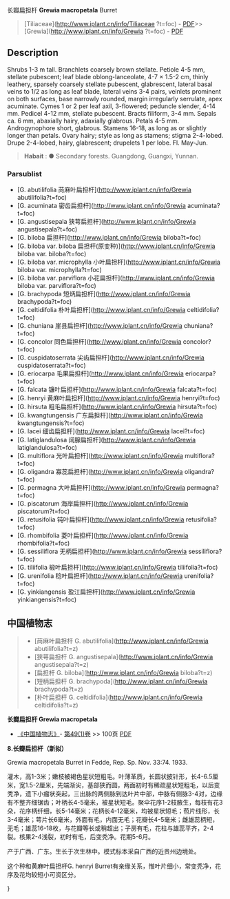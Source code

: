 长瓣扁担杆 **Grewia macropetala** Burret

> [Tiliaceae](http://www.iplant.cn/info/Tiliaceae ?t=foc) - [PDF](http://iplant.cn/foc/pdf/Tiliaceae.pdf)>>[Grewia](http://www.iplant.cn/info/Grewia ?t=foc) - [PDF](http://www.iplant.cn/foc/pdf/Grewia.pdf)

## Description

Shrubs 1-3 m tall. Branchlets coarsely brown stellate. Petiole 4-5 mm, stellate pubescent; leaf blade oblong-lanceolate, 4-7 × 1.5-2 cm, thinly leathery, sparsely coarsely stellate pubescent, glabrescent, lateral basal veins to 1/2 as long as leaf blade, lateral veins 3-4 pairs, veinlets prominent on both surfaces, base narrowly rounded, margin irregularly serrulate, apex acuminate. Cymes 1 or 2 per leaf axil, 3-flowered; peduncle slender, 4-14 mm. Pedicel 4-12 mm, stellate pubescent. Bracts filiform, 3-4 mm. Sepals ca. 6 mm, abaxially hairy, adaxially glabrous. Petals 4-5 mm. Androgynophore short, glabrous. Stamens 16-18, as long as or slightly longer than petals. Ovary hairy; style as long as stamens; stigma 2-4-lobed. Drupe 2-4-lobed, hairy, glabrescent; drupelets 1 per lobe. Fl. May-Jun.

> **Habait** : 
>●  Secondary forests. Guangdong, Guangxi, Yunnan.

### Parsublist

* [G.  abutilifolia  苘麻叶扁担杆](http://www.iplant.cn/info/Grewia abutilifolia?t=foc)
* [G.  acuminata  密齿扁担杆](http://www.iplant.cn/info/Grewia acuminata?t=foc)
* [G.  angustisepala  狭萼扁担杆](http://www.iplant.cn/info/Grewia angustisepala?t=foc)
* [G.  biloba  扁担杆](http://www.iplant.cn/info/Grewia biloba?t=foc)
* [G.  biloba var. biloba  扁担杆(原变种)](http://www.iplant.cn/info/Grewia biloba var. biloba?t=foc)
* [G.  biloba var. microphylla  小叶扁担杆](http://www.iplant.cn/info/Grewia biloba var. microphylla?t=foc)
* [G.  biloba var. parviflora  小花扁担杆](http://www.iplant.cn/info/Grewia biloba var. parviflora?t=foc)
* [G.  brachypoda  短炳扁担杆](http://www.iplant.cn/info/Grewia brachypoda?t=foc)
* [G.  celtidifolia  朴叶扁担杆](http://www.iplant.cn/info/Grewia celtidifolia?t=foc)
* [G.  chuniana  崖县扁担杆](http://www.iplant.cn/info/Grewia chuniana?t=foc)
* [G.  concolor  同色扁担杆](http://www.iplant.cn/info/Grewia concolor?t=foc)
* [G.  cuspidatoserrata  尖齿扁担杆](http://www.iplant.cn/info/Grewia cuspidatoserrata?t=foc)
* [G.  eriocarpa  毛果扁担杆](http://www.iplant.cn/info/Grewia eriocarpa?t=foc)
* [G.  falcata  镰叶扁担杆](http://www.iplant.cn/info/Grewia falcata?t=foc)
* [G.  henryi  黄麻叶扁担杆](http://www.iplant.cn/info/Grewia henryi?t=foc)
* [G.  hirsuta  粗毛扁担杆](http://www.iplant.cn/info/Grewia hirsuta?t=foc)
* [G.  kwangtungensis  广东扁担杆](http://www.iplant.cn/info/Grewia kwangtungensis?t=foc)
* [G.  lacei  细齿扁担杆](http://www.iplant.cn/info/Grewia lacei?t=foc)
* [G.  latiglandulosa  阔腺扁担杆](http://www.iplant.cn/info/Grewia latiglandulosa?t=foc)
* [G.  multiflora  光叶扁担杆](http://www.iplant.cn/info/Grewia multiflora?t=foc)
* [G.  oligandra  寡蕊扁担杆](http://www.iplant.cn/info/Grewia oligandra?t=foc)
* [G.  permagna  大叶扁担杆](http://www.iplant.cn/info/Grewia permagna?t=foc)
* [G.  piscatorum  海岸扁担杆](http://www.iplant.cn/info/Grewia piscatorum?t=foc)
* [G.  retusifolia  钝叶扁担杆](http://www.iplant.cn/info/Grewia retusifolia?t=foc)
* [G.  rhombifolia  菱叶扁担杆](http://www.iplant.cn/info/Grewia rhombifolia?t=foc)
* [G.  sessiliflora  无柄扁担杆](http://www.iplant.cn/info/Grewia sessiliflora?t=foc)
* [G.  tiliifolia  椴叶扁担杆](http://www.iplant.cn/info/Grewia tiliifolia?t=foc)
* [G.  urenifolia  稔叶扁担杆](http://www.iplant.cn/info/Grewia urenifolia?t=foc)
* [G.  yinkiangensis  盈江扁担杆](http://www.iplant.cn/info/Grewia yinkiangensis?t=foc)

## 中国植物志

> * [苘麻叶扁担杆  G.  abutilifolia](http://www.iplant.cn/info/Grewia abutilifolia?t=z)
> * [狭萼扁担杆  G.  angustisepala](http://www.iplant.cn/info/Grewia angustisepala?t=z)
> * [扁担杆  G.  biloba](http://www.iplant.cn/info/Grewia biloba?t=z)
> * [短柄扁担杆  G.  brachypoda](http://www.iplant.cn/info/Grewia brachypoda?t=z)
> * [朴叶扁担杆  G.  celtidifolia](http://www.iplant.cn/info/Grewia celtidifolia?t=z)

**长瓣扁担杆 Grewia macropetala**

* [《中国植物志》](http://www.iplant.cn/frps)- [第49(1)卷](http://www.iplant.cn/frps/vol/49(1)) >> 100页 [PDF](http://www.iplant.cn/frps/pdf/49(1)/100.PDF)

**8.长瓣扁担杆（新拟）**

Grewia macropetala Burret in Fedde, Rep. Sp. Nov. 33:74. 1933.

灌木，高1-3米；嫩枝被褐色星状短粗毛。叶薄革质，长圆状披针形，长4-6.5厘米，宽1.5-2厘米，先端渐尖，基部狭而圆，两面初时有稀疏星状短粗毛，以后变秃净，遗下小瘤状突起，三出脉的两侧脉到达叶片中部，中脉有侧脉3-4对，边缘有不整齐细锯齿；叶柄长4-5毫米，被星状短毛。聚伞花序1-2枝腋生，每枝有花3朵，花序柄纤细，长5-14毫米；花柄长4-12毫米，均被星状短毛；苞片线形，长3-4毫米；萼片长6毫米，外面有毛，内面无毛；花瓣长4-5毫米；雌雄蕊柄短，无毛；雄蕊16-18枚，与花瓣等长或稍超出；子房有毛，花柱与雄蕊平齐，2-4裂。核果2-4浅裂，初时有毛，后变秃净。花期5-6月。

产于广西、广东。生长于次生林中。模式标本采自广西的近贵州边境处。

这个种和黄麻叶扁担杆G. henryi Burret有亲缘关系，惟叶片细小，常变秃净，花序及花均较短小可资区分。

}